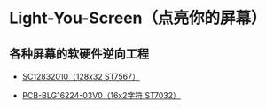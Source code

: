 # Light-You-Screen（点亮你的屏幕）
##  各种屏幕的软硬件逆向工程

- [SC12832010（128x32  ST7567）](SC12832010/SC12832010.md)

- [PCB-BLG16224-03V0（16x2字符  ST7032）](PCB-BLG16224-03V0/PCB-BLG16224-03V0.md)

